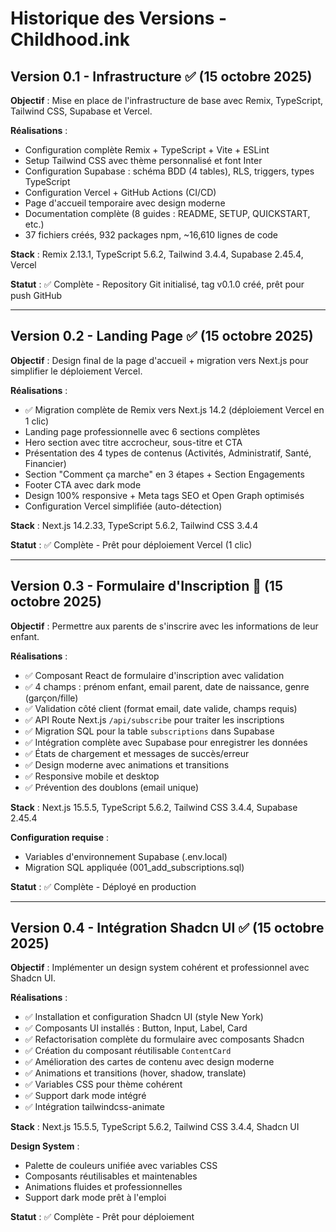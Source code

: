 # Historique des Versions - Childhood.ink

## Version 0.1 - Infrastructure ✅ (15 octobre 2025)

**Objectif** : Mise en place de l'infrastructure de base avec Remix, TypeScript, Tailwind CSS, Supabase et Vercel.

**Réalisations** :
- Configuration complète Remix + TypeScript + Vite + ESLint
- Setup Tailwind CSS avec thème personnalisé et font Inter
- Configuration Supabase : schéma BDD (4 tables), RLS, triggers, types TypeScript
- Configuration Vercel + GitHub Actions (CI/CD)
- Page d'accueil temporaire avec design moderne
- Documentation complète (8 guides : README, SETUP, QUICKSTART, etc.)
- 37 fichiers créés, 932 packages npm, ~16,610 lignes de code

**Stack** : Remix 2.13.1, TypeScript 5.6.2, Tailwind 3.4.4, Supabase 2.45.4, Vercel

**Statut** : ✅ Complète - Repository Git initialisé, tag v0.1.0 créé, prêt pour push GitHub

---

## Version 0.2 - Landing Page ✅ (15 octobre 2025)

**Objectif** : Design final de la page d'accueil + migration vers Next.js pour simplifier le déploiement Vercel.

**Réalisations** :
- ✅ Migration complète de Remix vers Next.js 14.2 (déploiement Vercel en 1 clic)
- Landing page professionnelle avec 6 sections complètes
- Hero section avec titre accrocheur, sous-titre et CTA  
- Présentation des 4 types de contenus (Activités, Administratif, Santé, Financier)
- Section "Comment ça marche" en 3 étapes + Section Engagements
- Footer CTA avec dark mode
- Design 100% responsive + Meta tags SEO et Open Graph optimisés
- Configuration Vercel simplifiée (auto-détection)

**Stack** : Next.js 14.2.33, TypeScript 5.6.2, Tailwind CSS 3.4.4

**Statut** : ✅ Complète - Prêt pour déploiement Vercel (1 clic)

---

## Version 0.3 - Formulaire d'Inscription 🚧 (15 octobre 2025)

**Objectif** : Permettre aux parents de s'inscrire avec les informations de leur enfant.

**Réalisations** :
- ✅ Composant React de formulaire d'inscription avec validation
- ✅ 4 champs : prénom enfant, email parent, date de naissance, genre (garçon/fille)
- ✅ Validation côté client (format email, date valide, champs requis)
- ✅ API Route Next.js `/api/subscribe` pour traiter les inscriptions
- ✅ Migration SQL pour la table `subscriptions` dans Supabase
- ✅ Intégration complète avec Supabase pour enregistrer les données
- ✅ États de chargement et messages de succès/erreur
- ✅ Design moderne avec animations et transitions
- ✅ Responsive mobile et desktop
- ✅ Prévention des doublons (email unique)

**Stack** : Next.js 15.5.5, TypeScript 5.6.2, Tailwind CSS 3.4.4, Supabase 2.45.4

**Configuration requise** :
- Variables d'environnement Supabase (.env.local)
- Migration SQL appliquée (001_add_subscriptions.sql)

**Statut** : ✅ Complète - Déployé en production

---

## Version 0.4 - Intégration Shadcn UI ✅ (15 octobre 2025)

**Objectif** : Implémenter un design system cohérent et professionnel avec Shadcn UI.

**Réalisations** :
- ✅ Installation et configuration Shadcn UI (style New York)
- ✅ Composants UI installés : Button, Input, Label, Card
- ✅ Refactorisation complète du formulaire avec composants Shadcn
- ✅ Création du composant réutilisable `ContentCard`
- ✅ Amélioration des cartes de contenu avec design moderne
- ✅ Animations et transitions (hover, shadow, translate)
- ✅ Variables CSS pour thème cohérent
- ✅ Support dark mode intégré
- ✅ Intégration tailwindcss-animate

**Stack** : Next.js 15.5.5, TypeScript 5.6.2, Tailwind CSS 3.4.4, Shadcn UI

**Design System** :
- Palette de couleurs unifiée avec variables CSS
- Composants réutilisables et maintenables
- Animations fluides et professionnelles
- Support dark mode prêt à l'emploi

**Statut** : ✅ Complète - Prêt pour déploiement



